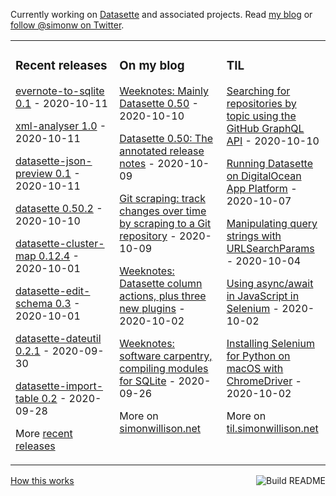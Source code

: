 Currently working on [Datasette](https://datasette.readthedocs.io/) and associated projects. Read [my blog](https://simonwillison.net/) or [follow @simonw on Twitter](https://twitter.com/simonw).

<table><tr><td valign="top" width="33%">

### Recent releases
<!-- recent_releases starts -->
[evernote-to-sqlite 0.1](https://github.com/dogsheep/evernote-to-sqlite/releases/tag/0.1) - 2020-10-11

[xml-analyser 1.0](https://github.com/simonw/xml-analyser/releases/tag/1.0) - 2020-10-11

[datasette-json-preview 0.1](https://github.com/simonw/datasette-json-preview/releases/tag/0.1) - 2020-10-11

[datasette 0.50.2](https://github.com/simonw/datasette/releases/tag/0.50.2) - 2020-10-10

[datasette-cluster-map 0.12.4](https://github.com/simonw/datasette-cluster-map/releases/tag/0.12.4) - 2020-10-01

[datasette-edit-schema 0.3](https://github.com/simonw/datasette-edit-schema/releases/tag/0.3) - 2020-10-01

[datasette-dateutil 0.2.1](https://github.com/simonw/datasette-dateutil/releases/tag/0.2.1) - 2020-09-30

[datasette-import-table 0.2](https://github.com/simonw/datasette-import-table/releases/tag/0.2) - 2020-09-28
<!-- recent_releases ends -->
More [recent releases](https://github.com/simonw/simonw/blob/main/releases.md)
</td><td valign="top" width="34%">

### On my blog
<!-- blog starts -->
[Weeknotes: Mainly Datasette 0.50](http://simonwillison.net/2020/Oct/10/weeknotes-mainly-datasette-050/) - 2020-10-10

[Datasette 0.50: The annotated release notes](http://simonwillison.net/2020/Oct/9/datasette-0-50/) - 2020-10-09

[Git scraping: track changes over time by scraping to a Git repository](http://simonwillison.net/2020/Oct/9/git-scraping/) - 2020-10-09

[Weeknotes: Datasette column actions, plus three new plugins](http://simonwillison.net/2020/Oct/2/datasette-column-actions/) - 2020-10-02

[Weeknotes: software carpentry, compiling modules for SQLite](http://simonwillison.net/2020/Sep/26/weeknotes-software-carpentry-sqlite/) - 2020-09-26
<!-- blog ends -->
More on [simonwillison.net](https://simonwillison.net/)
</td><td valign="top" width="33%">

### TIL
<!-- tils starts -->
[Searching for repositories by topic using the GitHub GraphQL API](https://til.simonwillison.net/til/til/github_graphql-search-topics.md) - 2020-10-10

[Running Datasette on DigitalOcean App Platform](https://til.simonwillison.net/til/til/digitalocean_datasette-on-digitalocean-app-platform.md) - 2020-10-07

[Manipulating query strings with URLSearchParams](https://til.simonwillison.net/til/til/javascript_manipulating-query-params.md) - 2020-10-04

[Using async/await in JavaScript in Selenium](https://til.simonwillison.net/til/til/selenium_async-javascript-in-selenium.md) - 2020-10-02

[Installing Selenium for Python on macOS with ChromeDriver](https://til.simonwillison.net/til/til/selenium_selenium-python-macos.md) - 2020-10-02
<!-- tils ends -->
More on [til.simonwillison.net](https://til.simonwillison.net/)
</td></tr></table>

<a href="https://github.com/simonw/simonw/actions"><img src="https://github.com/simonw/simonw/workflows/Build%20README/badge.svg" align="right" alt="Build README"></a> <a href="https://simonwillison.net/2020/Jul/10/self-updating-profile-readme/">How this works</a>
